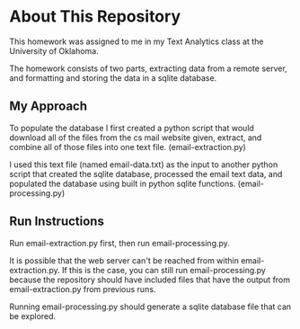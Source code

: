 About This Repository
=====================
This homework was assigned to me in my Text Analytics class at the University of Oklahoma.

The homework consists of two parts, extracting data from a remote server, and formatting and storing the
data in a sqlite database.

My Approach
-----------
To populate the database I first created a python script that would download all of the files from
the cs mail website given, extract, and combine all of those files into one text file.
(email-extraction.py)

I used this text file (named email-data.txt) as the input to another python script that
created the sqlite database, processed the email text data, and populated the database using
built in python sqlite functions.
(email-processing.py)

Run Instructions
----------------
Run email-extraction.py first, then run email-processing.py.

It is possible that the web server can't be reached from within email-extraction.py.
If this is the case, you can still run email-processing.py because the repository should have included
files that have the output from email-extraction.py from previous runs.

Running email-processing.py should generate a sqlite database file that can be explored.